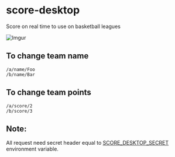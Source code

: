 # score-desktop

Score on real time to use on basketball leagues

![Imgur](http://i.imgur.com/FIYkdIu.png)

## To change team name

    /a/name/Foo
    /b/name/Bar


## To change team points

    /a/score/2
    /b/score/3

## Note:

All request need secret header equal to [SCORE_DESKTOP_SECRET](main.js#L106) environment variable.
